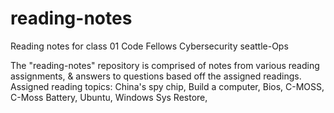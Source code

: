 # reading-notes
Reading notes for class 01
Code Fellows Cybersecurity seattle-Ops

The "reading-notes" repository is comprised of notes from various reading assignments, & answers to questions based off the assigned readings. 
Assigned reading topics: China's spy chip, Build a computer, Bios, C-MOSS, C-Moss Battery, Ubuntu, Windows Sys Restore, 
